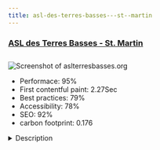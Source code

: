 ```yaml
---
title: asl-des-terres-basses---st--martin
---
```


<div style="height: 3rem">
  <a href="https://aslterresbasses.org/us/"><h3>ASL des Terres Basses - St. Martin</h3></a>
</div>
<img loading="lazy" src="/images/thumbs/aslterresbasses.org.jpg" alt="Screenshot of aslterresbasses.org" />
<ul>
  <li>Performace: 95%</li>
  <li>
    First contentful paint:
    2.27Sec
  </li>
  <li>Best practices: 79%</li>
  <li>Accessibility: 78%</li>
  <li>SEO: 92%</li>
  <li>carbon footprint: 0.176</li>
</ul>
<details>
  <summary>Description</summary>
  <p>The ASL des Terres Basses is a homeowners' association of the island of St. Martin (FWI). Most part of the site is accesssible to teh association's members only.The ASL des Terres Basses (homeowners' association) had a website powered by another CSM. The management and maintenance costs were too hard/high according to their needs. They asked IDIMWeb to rebuild it with Joomla and ensure an easy management and a reasonable maintenance cost. The website is a simple one, it needed a public area, mostly for the news and contact and a member area. The member area constains private news, and documentation. An extension has been used to customize the registration fields and allows to get a table automatically created with the member details.
As an important part of members are living in the US, the website is both in French and American English</p>
</details>


